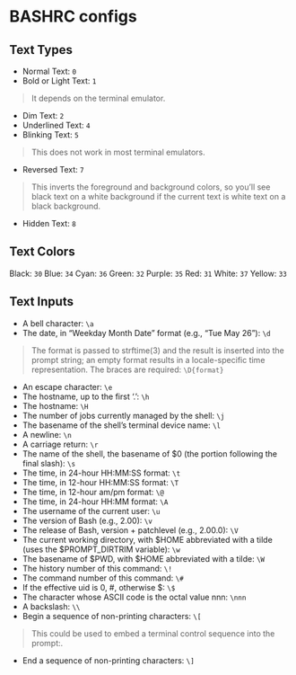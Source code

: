 # BASHRC configs

## Text Types
- Normal Text: `0`
- Bold or Light Text: `1` 
> It depends on the terminal emulator.
- Dim Text: `2`
- Underlined Text: `4`
- Blinking Text: `5` 
> This does not work in most terminal emulators.
- Reversed Text: `7` 
> This inverts the foreground and background colors, so you’ll see black text on a white background if the current text is white text on a black background.
- Hidden Text: `8`

## Text Colors
Black: `30`
Blue: `34`
Cyan: `36`
Green: `32`
Purple: `35`
Red: `31`
White: `37`
Yellow: `33`

## Text Inputs
- A bell character: `\a`
- The date, in “Weekday Month Date” format (e.g., “Tue May 26”): `\d`
> The format is passed to strftime(3) and the result is inserted into the prompt string; an empty format results in a locale-specific time representation. The braces are required: `\D{format}`
- An escape character: `\e`
- The hostname, up to the first ‘.’: `\h`
- The hostname: `\H`
- The number of jobs currently managed by the shell: `\j`
- The basename of the shell’s terminal device name: `\l`
- A newline: `\n`
- A carriage return: `\r`
- The name of the shell, the basename of $0 (the portion following the final slash): `\s`
- The time, in 24-hour HH:MM:SS format: `\t`
- The time, in 12-hour HH:MM:SS format: `\T`
- The time, in 12-hour am/pm format: `\@`
- The time, in 24-hour HH:MM format: `\A`
- The username of the current user: `\u`
- The version of Bash (e.g., 2.00): `\v`
- The release of Bash, version + patchlevel (e.g., 2.00.0): `\V`
- The current working directory, with $HOME abbreviated with a tilde (uses the $PROMPT_DIRTRIM variable): `\w`
- The basename of $PWD, with $HOME abbreviated with a tilde: `\W`
- The history number of this command: `\!`
- The command number of this command: `\#`
- If the effective uid is 0, #, otherwise $: `\$`
- The character whose ASCII code is the octal value nnn: `\nnn`
- A backslash: `\\`
- Begin a sequence of non-printing characters: `\[`
> This could be used to embed a terminal control sequence into the prompt:.
- End a sequence of non-printing characters: `\]`
